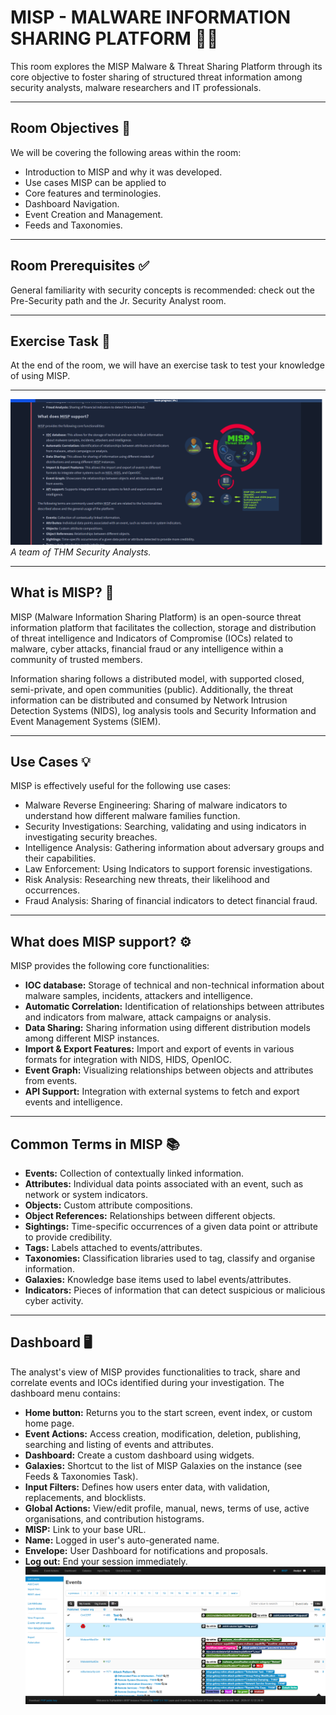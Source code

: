 # MISP - MALWARE INFORMATION SHARING PLATFORM 🐛🔗

This room explores the MISP Malware & Threat Sharing Platform through its core objective to foster sharing of structured threat information among security analysts, malware researchers and IT professionals.

---

## Room Objectives 🎯

We will be covering the following areas within the room:  
- Introduction to MISP and why it was developed.  
- Use cases MISP can be applied to  
- Core features and terminologies.  
- Dashboard Navigation.  
- Event Creation and Management.  
- Feeds and Taxonomies.

---

## Room Prerequisites ✅

General familiarity with security concepts is recommended: check out the Pre-Security path and the Jr. Security Analyst room.

---

## Exercise Task 📝

At the end of the room, we will have an exercise task to test your knowledge of using MISP.

---

![image](1.png)  
*A team of THM Security Analysts.*

---

## What is MISP? 🤔

MISP (Malware Information Sharing Platform) is an open-source threat information platform that facilitates the collection, storage and distribution of threat intelligence and Indicators of Compromise (IOCs) related to malware, cyber attacks, financial fraud or any intelligence within a community of trusted members.

Information sharing follows a distributed model, with supported closed, semi-private, and open communities (public). Additionally, the threat information can be distributed and consumed by Network Intrusion Detection Systems (NIDS), log analysis tools and Security Information and Event Management Systems (SIEM).

---

## Use Cases 💡

MISP is effectively useful for the following use cases:

- Malware Reverse Engineering: Sharing of malware indicators to understand how different malware families function.  
- Security Investigations: Searching, validating and using indicators in investigating security breaches.  
- Intelligence Analysis: Gathering information about adversary groups and their capabilities.  
- Law Enforcement: Using Indicators to support forensic investigations.  
- Risk Analysis: Researching new threats, their likelihood and occurrences.  
- Fraud Analysis: Sharing of financial indicators to detect financial fraud.

---

## What does MISP support? ⚙️




MISP provides the following core functionalities:

- **IOC database:** Storage of technical and non-technical information about malware samples, incidents, attackers and intelligence.  
- **Automatic Correlation:** Identification of relationships between attributes and indicators from malware, attack campaigns or analysis.  
- **Data Sharing:** Sharing information using different distribution models among different MISP instances.  
- **Import & Export Features:** Import and export of events in various formats for integration with NIDS, HIDS, OpenIOC.  
- **Event Graph:** Visualizing relationships between objects and attributes from events.  
- **API Support:** Integration with external systems to fetch and export events and intelligence.

---

## Common Terms in MISP 📚

- **Events:** Collection of contextually linked information.  
- **Attributes:** Individual data points associated with an event, such as network or system indicators.  
- **Objects:** Custom attribute compositions.  
- **Object References:** Relationships between different objects.  
- **Sightings:** Time-specific occurrences of a given data point or attribute to provide credibility.  
- **Tags:** Labels attached to events/attributes.  
- **Taxonomies:** Classification libraries used to tag, classify and organise information.  
- **Galaxies:** Knowledge base items used to label events/attributes.  
- **Indicators:** Pieces of information that can detect suspicious or malicious cyber activity.

---

## Dashboard 🖥️

The analyst's view of MISP provides functionalities to track, share and correlate events and IOCs identified during your investigation. The dashboard menu contains:

- **Home button:** Returns you to the start screen, event index, or custom home page.  
- **Event Actions:** Access creation, modification, deletion, publishing, searching and listing of events and attributes.  
- **Dashboard:** Create a custom dashboard using widgets.  
- **Galaxies:** Shortcut to the list of MISP Galaxies on the instance (see Feeds & Taxonomies Task).  
- **Input Filters:** Defines how users enter data, with validation, replacements, and blocklists.  
- **Global Actions:** View/edit profile, manual, news, terms of use, active organisations, and contribution histograms.  
- **MISP:** Link to your base URL.  
- **Name:** Logged in user's auto-generated name.  
- **Envelope:** User Dashboard for notifications and proposals.  
- **Log out:** End your session immediately.
![image](2.png)



